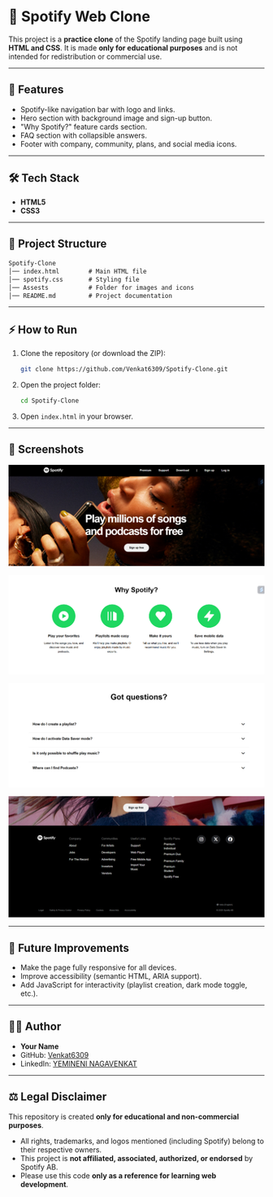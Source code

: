 # 🎵 Spotify Web Clone

This project is a **practice clone** of the Spotify landing page built
using **HTML and CSS**.
It is made **only for educational purposes** and is not intended for
redistribution or commercial use.

------------------------------------------------------------------------

## 🚀 Features

-   Spotify-like navigation bar with logo and links.
-   Hero section with background image and sign-up button.
-   "Why Spotify?" feature cards section.
-   FAQ section with collapsible answers.
-   Footer with company, community, plans, and social media icons.

------------------------------------------------------------------------

## 🛠️ Tech Stack

-   **HTML5**
-   **CSS3**

------------------------------------------------------------------------

## 📂 Project Structure

    Spotify-Clone
    │── index.html        # Main HTML file
    │── spotify.css       # Styling file
    │── Assests           # Folder for images and icons
    │── README.md         # Project documentation

------------------------------------------------------------------------

## ⚡ How to Run

1.  Clone the repository (or download the ZIP):

    ``` bash
    git clone https://github.com/Venkat6309/Spotify-Clone.git
    ```

2.  Open the project folder:

    ``` bash
    cd Spotify-Clone
    ```

3.  Open `index.html` in your browser.

------------------------------------------------------------------------

## 📸 Screenshots

![](./Assests/Screenshot%202025-08-30%20192348.png)

![](./Assests/Screenshot%202025-08-30%20192402.png)

![](./Assests/Screenshot%202025-08-30%20192425.png)

![](./Assests/Screenshot%202025-08-30%20192439.png)

------------------------------------------------------------------------

## 📌 Future Improvements

-   Make the page fully responsive for all devices.
-   Improve accessibility (semantic HTML, ARIA support).
-   Add JavaScript for interactivity (playlist creation, dark mode
    toggle, etc.).

------------------------------------------------------------------------

## 👨‍💻 Author

-   **Your Name**
-   GitHub: [Venkat6309](https://github.com/Venkat6309)
-   LinkedIn: [YEMINENI NAGAVENKAT](https://in.linkedin.com/in/yemineni-nagavenkat-940ab1235)

------------------------------------------------------------------------

## ⚖️ Legal Disclaimer

This repository is created **only for educational and non-commercial
purposes**.
- All rights, trademarks, and logos mentioned (including Spotify) belong
to their respective owners.
- This project is **not affiliated, associated, authorized, or
endorsed** by Spotify AB.
- Please use this code **only as a reference for learning web
development**.